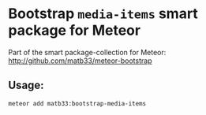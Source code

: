 # Bootstrap `media-items` smart package for Meteor

Part of the smart package-collection for Meteor: http://github.com/matb33/meteor-bootstrap

## Usage:

`meteor add matb33:bootstrap-media-items`